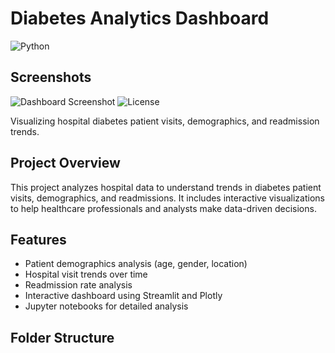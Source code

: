 # Diabetes Analytics Dashboard

![Python](https://img.shields.io/badge/Python-3.13-blue)
## Screenshots
![Dashboard Screenshot](images/dashboard_screenshot.png)
![License](https://img.shields.io/badge/License-MIT-green)

Visualizing hospital diabetes patient visits, demographics, and readmission trends.

## Project Overview
This project analyzes hospital data to understand trends in diabetes patient visits, demographics, and readmissions. It includes interactive visualizations to help healthcare professionals and analysts make data-driven decisions.

## Features
- Patient demographics analysis (age, gender, location)
- Hospital visit trends over time
- Readmission rate analysis
- Interactive dashboard using Streamlit and Plotly
- Jupyter notebooks for detailed analysis

## Folder Structure

